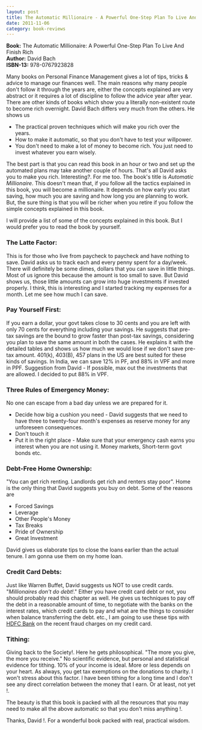 ```yaml
---
layout: post
title: The Automatic Millionaire - A Powerful One-Step Plan To Live And Finish Rich
date: 2011-11-06
category: book-reviews
---
```


**Book:** The Automatic Millionaire: A Powerful One-Step Plan To Live And Finish Rich  
**Author:** David Bach  
**ISBN-13:** 978-0767923828

Many books on Personal Finance Management gives a lot of tips, tricks & advice to manage our finances well. The main reasons why many people don't follow it through the years are, either the concepts explained are very abstract or it requires a lot of discipline to follow the advice year after year. There are other kinds of books which show you a literally non-existent route to become rich overnight. David Bach differs very much from the others. He shows us  

* The practical proven techniques which will make you rich over the years.  
* How to make it automatic, so that you don't have to test your willpower.  
* You don't need to make a lot of money to become rich. You just need to invest whatever you earn wisely.  

The best part is that you can read this book in an hour or two and set up the automated plans may take another couple of hours. That's all David asks you to make you rich. Interesting?. For me too. The book's title is *Automatic Millionaire*. This doesn't mean that, if you follow all the tactics explained in this book, you will become a millionaire. It depends on how early you start saving, how much you are saving and how long you are planning to work. But, the sure thing is that you will be richer when you retire if you follow the simple concepts explained in this book.  
  
I will provide a list of some of the concepts explained in this book. But I would prefer you to read the book by yourself.  
  
### The Latte Factor:  

This is for those who live from paycheck to paycheck and have nothing to save. David asks us to track each and every penny spent for a day/week. There will definitely be some dimes, dollars that you can save in little things. Most of us ignore this because the amount is too small to save. But David shows us, those little amounts can grow into huge investments if invested properly. I think, this is interesting and I started tracking my expenses for a month. Let me see how much I can save.  
  
### Pay Yourself First:  

If you earn a dollar, your govt takes close to 30 cents and you are left with only 70 cents for everything including your savings. He suggests that pre-tax savings are the bound to grow faster than post-tax savings, considering you plan to save the same amount in both the cases. He explains it with the detailed tables and shows us how much we would lose if we don't save pre-tax amount. 401(k), 403(B), 457 plans in the US are best suited for these kinds of savings. In India, we can save 12% in PF, and 88% in VPF and more in PPF. Suggestion from David - If possible, max out the investments that are allowed. I decided to put 88% in VPF.  
  
### Three Rules of Emergency Money:  

No one can escape from a bad day unless we are prepared for it.  

* Decide how big a cushion you need - David suggests that we need to have three to twenty-four month's expenses as reserve money for any unforeseen consequences.  
* Don't touch it  
* Put it in the right place - Make sure that your emergency cash earns you interest when you are not using it. Money markets, Short-term govt bonds etc.  


### Debt-Free Home Ownership:  
"You can get rich renting. Landlords get rich and renters stay poor". Home is the only thing that David suggests you buy on debt. Some of the reasons are  

* Forced Savings  
* Leverage  
* Other People's Money  
* Tax Breaks  
* Pride of Ownership  
* Great Investment  

David gives us elaborate tips to close the loans earlier than the actual tenure. I am gonna use them on my home loan.  
  
### Credit Card Debts:  

Just like Warren Buffet, David suggests us NOT to use credit cards. "*Millionaires don't do debt!*." Either you have credit card debt or not, you should probably read this chapter as well. He gives us techniques to pay off the debt in a reasonable amount of time, to negotiate with the banks on the interest rates, which credit cards to pay and what are the things to consider when balance transferring the debt. etc., I am going to use these tips with [HDFC Bank]({{site.url}}/hdfc-bank-we-understand-your-world-really/) on the recent fraud charges on my credit card.  
  
### Tithing:  

Giving back to the Society!. Here he gets philosophical. "The more you give, the more you receive." No scientific evidence, but personal and statistical evidence for tithing. 10% of your income is ideal. More or less depends on your heart. As always, you get tax exemptions on the donations to charity. I won't stress about this factor. I have been tithing for a long time and I don't see any direct correlation between the money that I earn. Or at least, not yet !.  
  
The beauty is that this book is packed with all the resources that you may need to make all the above automatic so that you don't miss anything !.  
  
Thanks, David !. For a wonderful book packed with real, practical wisdom.  
